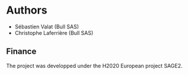 Authors
=======

 * Sébastien Valat (Bull SAS)
 * Christophe Laferrière (Bull SAS)

Finance
-------

The project was developped under the H2020 European project SAGE2.
